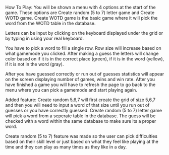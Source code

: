 How To Play:
You will be shown a menu with 4 options at the start of the game.
These options are Create random (5 to 7) letter game and Create WOTD game.
Create WOTD game is the basic game where it will pick the word from the WOTD table in the database.

Letters can be input by clicking on the keyboard displayed under the grid or by typing in
using your real keyboard.

You have to pick a word to fill a single row. Row size will increase based on what gamemode you clicked.
After making a guess the letters will change color based on if it is in the correct place (green),
if it is in the word (yellow), if it is not in the word (gray).

After you have guessed correctly or run out of guesses statistics will appear on the screen
displaying number of games, wins and win rate.
After you have finished a game you will have to refresh the page to go back to the menu where
you can pick a gamemode and start playing again.

Added feature:
Create random 5,6,7 will first create the grid of size 5,6,7 and then you will need to input a word of that size
until you run out of guesses or you have correctly guessed.
Create random (5 to 7) letter game will pick a word from a seperate table in the database. The guess will be checked with a word within the same database to make sure its a proper word.

Create random (5 to 7) feature was made so the user can pick difficulties based on their skill level
or just based on what they feel like playing at the time and they can play as many times as they like in a day.
